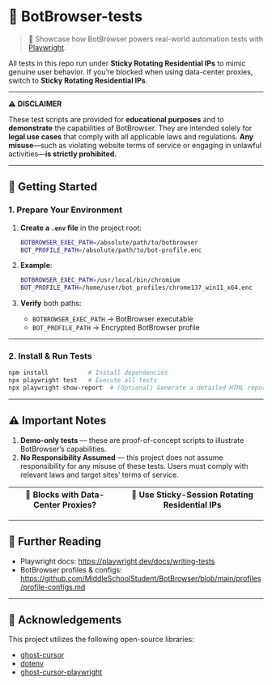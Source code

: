 
# 🚀 BotBrowser-tests

> 📢 Showcase how BotBrowser powers real-world automation tests with [Playwright](https://playwright.dev/docs/writing-tests).

All tests in this repo run under **Sticky Rotating Residential IPs** to mimic genuine user behavior.
If you’re blocked when using data-center proxies, switch to **Sticky Rotating Residential IPs**.

---

⚠️ **DISCLAIMER**

These test scripts are provided for **educational purposes** and to **demonstrate** the capabilities of BotBrowser. They are intended solely for **legal use cases** that comply with all applicable laws and regulations. **Any misuse**—such as violating website terms of service or engaging in unlawful activities—**is strictly prohibited.**

---

## 🔧 Getting Started

### 1. Prepare Your Environment

1. **Create a `.env` file** in the project root:

   ```bash
   BOTBROWSER_EXEC_PATH=/absolute/path/to/botbrowser
   BOT_PROFILE_PATH=/absolute/path/to/bot-profile.enc
   ```

2. **Example**:

   ```bash
   BOTBROWSER_EXEC_PATH=/usr/local/bin/chromium
   BOT_PROFILE_PATH=/home/user/bot_profiles/chrome137_win11_x64.enc
   ```

3. **Verify** both paths:
   - `BOTBROWSER_EXEC_PATH` → BotBrowser executable
   - `BOT_PROFILE_PATH` → Encrypted BotBrowser profile

---

### 2. Install & Run Tests

```bash
npm install           # Install dependencies
npx playwright test   # Execute all tests
npx playwright show-report  # (Optional) Generate a detailed HTML report
```

---

## ⚠️ Important Notes

1. **Demo-only tests** — these are proof-of-concept scripts to illustrate BotBrowser’s capabilities.
2. **No Responsibility Assumed** — this project does not assume responsibility for any misuse of these tests. Users must comply with relevant laws and target sites’ terms of service.

| 🛑 Blocks with Data-Center Proxies? | 🔄 Use Sticky-Session Rotating Residential IPs |
|-------------------------------------|-----------------------------------------------|

---

## 📖 Further Reading

- Playwright docs: https://playwright.dev/docs/writing-tests
- BotBrowser profiles & configs: https://github.com/MiddleSchoolStudent/BotBrowser/blob/main/profiles/profile-configs.md

---

## 🙏 Acknowledgements

This project utilizes the following open-source libraries:

- [ghost-cursor](https://www.npmjs.com/package/ghost-cursor)
- [dotenv](https://www.npmjs.com/package/dotenv)
- [ghost-cursor-playwright](https://www.npmjs.com/package/ghost-cursor-playwright)
